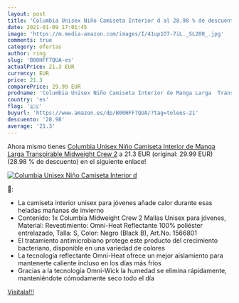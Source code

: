 ```yaml
---
layout: post
title: 'Columbia Unisex Niño Camiseta Interior d al 28.98 % de descuento'
date: 2021-01-09 17:01:45
image: 'https://m.media-amazon.com/images/I/41up1O7-7iL._SL200_.jpg'
comments: true
category: ofertas
author: ring
slug: 'B00HFF7QUA-es'
actualPrice: 21.3 EUR
currency: EUR
price: 21.3
comparePrice: 29.99 EUR
prodname: 'Columbia Unisex Niño Camiseta Interior de Manga Larga  Transpirable  Midweight Crew 2'
country: 'es'
flag: '🇪🇸'
buyurl: 'https://www.amazon.es/dp/B00HFF7QUA/?tag=tolees-21'
descuento: '28.98'
average: '21.3'
---
```


Ahora mismo tienes [Columbia Unisex Niño Camiseta Interior de Manga Larga  Transpirable  Midweight Crew 2](https://www.amazon.es/dp/B00HFF7QUA/?tag=tolees-21) a 21.3 EUR (original: 29.99 EUR) (28.98 %  de descuento) en el siguiente enlace!

[![Columbia Unisex Niño Camiseta Interior d](https://m.media-amazon.com/images/I/41up1O7-7iL._SL200_.jpg)](https://www.amazon.es/dp/B00HFF7QUA/?tag=tolees-21)

🔎:

- La camiseta interior unisex para jóvenes añade calor durante esas heladas mañanas de invierno
- Contenido: 1x Columbia Midweight Crew 2 Mallas Unisex para jóvenes, Material: Revestimiento: Omni-Heat Reflectante 100% poliéster entrelazado, Talla: S, Color: Negro (Black B), Art.No. 1566801
- El tratamiento antimicrobiano protege este producto del crecimiento bacteriano, disponible en una variedad de colores
- La tecnología reflectante Omni-Heat ofrece un mejor aislamiento para mantenerte caliente incluso en los días más fríos
- Gracias a la tecnología Omni-Wick la humedad se elimina rápidamente, manteniéndote cómodamente seco todo el día

[Visítala!!!](https://www.amazon.es/dp/B00HFF7QUA/?tag=tolees-21)
